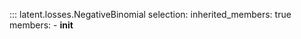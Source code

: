 ::: latent.losses.NegativeBinomial
    selection:
        inherited_members: true
        members:
            - __init__
